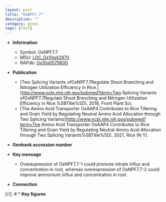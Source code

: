 ```yaml
---
layout: post
title: "OsNPF7.7"
description: ""
category: genes
tags: [root]
---
```


* **Information**  
    + Symbol: OsNPF7.7  
    + MSU: [LOC_Os10g42870](http://rice.uga.edu/cgi-bin/ORF_infopage.cgi?orf=LOC_Os10g42870)  
    + RAPdb: [Os10g0579600](https://rapdb.dna.affrc.go.jp/locus/?name=Os10g0579600)  

* **Publication**  
    + [Two Splicing Variants ofOsNPF7.7Regulate Shoot Branching and Nitrogen Utilization Efficiency in Rice.](http://www.ncbi.nlm.nih.gov/pubmed?term=Two Splicing Variants ofOsNPF7.7Regulate Shoot Branching and Nitrogen Utilization Efficiency in Rice.%5BTitle%5D), 2018, Front Plant Sci.
    + [The Amino Acid Transporter OsAAP4 Contributes to Rice Tillering and Grain Yield by Regulating Neutral Amino Acid Allocation through Two Splicing Variants](http://www.ncbi.nlm.nih.gov/pubmed?term=The Amino Acid Transporter OsAAP4 Contributes to Rice Tillering and Grain Yield by Regulating Neutral Amino Acid Allocation through Two Splicing Variants%5BTitle%5D), 2021, Rice (N Y).

* **Genbank accession number**  

* **Key message**  
    + Overexpression of OsNPF7.7-1 could promote nitrate influx and concentration in root, whereas overexpression of OsNPF7.7-2 could improve ammonium influx and concentration in root.

* **Connection**  

[//]: # * **Key figures**  


